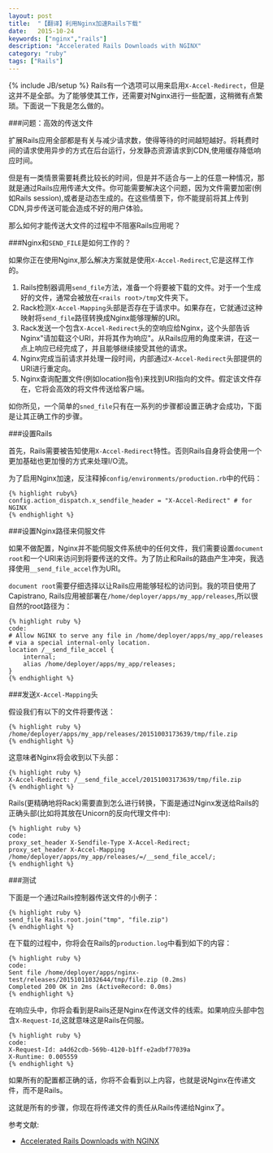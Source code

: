 ```yaml
---
layout: post
title:  "【翻译】利用Nginx加速Rails下载"
date:   2015-10-24
keywords: ["nginx","rails"]
description: "Accelerated Rails Downloads with NGINX"
category: "ruby"
tags: ["Rails"]
---
```

{% include JB/setup %}
Rails有一个选项可以用来启用`X-Accel-Redirect`，但是这并不是全部。为了能够使其工作，还需要对Nginx进行一些配置，这稍微有点繁琐。下面说一下我是怎么做的。

###问题：高效的传送文件

扩展Rails应用全部都是有关与减少请求数，使得等待的时间越短越好。将耗费时间的请求使用异步的方式在后台运行，分发静态资源请求到CDN,使用缓存降低响应时间。

但是有一类情景需要耗费比较长的时间，但是并不适合与一上的任意一种情况，那就是通过Rails应用传递大文件。你可能需要解决这个问题，因为文件需要加密(例如Rails session),或者是动态生成的。在这些情景下，你不能提前将其上传到CDN,异步传送可能会造成不好的用户体验。

那么如何才能传送大文件的过程中不阻塞Rails应用呢？

###Nginx和`SEND_FILE`是如何工作的？

如果你正在使用Nginx,那么解决方案就是使用`X-Accel-Redirect`,它是这样工作的。

1. Rails控制器调用`send_file`方法，准备一个将要被下载的文件。对于一个生成好的文件，通常会被放在`<rails root>/tmp`文件夹下。
2. Rack检测`X-Accel-Mapping`头部是否存在于请求中。如果存在，它就通过这种映射将`send_file`路径转换成Nginx能够理解的URI。
3. Rack发送一个包含`X-Accel-Redirect`头的空响应给Nginx，这个头部告诉Nginx"请加载这个URI，并将其作为响应"。从Rails应用的角度来讲，在这一点上响应已经完成了，并且能够继续接受其他的请求。
4. Nginx完成当前请求并处理一段时间，内部通过`X-Accel-Redirect`头部提供的URI进行重定向。
5. Nginx查询配置文件(例如location指令)来找到URI指向的文件。假定该文件存在，它将会高效的将文件传送给客户端。

如你所见，一个简单的`sned_file`只有在一系列的步骤都设置正确才会成功，下面是让其正确工作的步骤。

###设置Rails

首先，Rails需要被告知使用`X-Accel-Redirect`特性。否则Rails自身将会使用一个更加基础也更加慢的方式来处理I/O流。

为了启用Nginx加速，反注释掉`config/environments/production.rb`中的代码：

    {% highlight ruby%}
    config.action_dispatch.x_sendfile_header = "X-Accel-Redirect" # for NGINX
    {% endhighlight %}
    
###设置Nginx路径来伺服文件

如果不做配置，Nginx并不能伺服文件系统中的任何文件，我们需要设置`document root`和一个URI来访问到将要传送的文件。为了防止和Rails的路由产生冲突，我选择使用`__send_file_accel`作为URI。

`document root`需要仔细选择以让Rails应用能够轻松的访问到。我的项目使用了 Capistrano, Rails应用被部署在`/home/deployer/apps/my_app/releases`,所以很自然的root路径为：

    {% highlight ruby %}
    code:
    # Allow NGINX to serve any file in /home/deployer/apps/my_app/releases
    # via a special internal-only location.
    location /__send_file_accel {
        internal;
        alias /home/deployer/apps/my_app/releases;
    }
    {% endhighlight %}

###发送`X-Accel-Mapping`头

假设我们有以下的文件将要传送：


    {% highlight ruby %}
    /home/deployer/apps/my_app/releases/20151003173639/tmp/file.zip
    {% endhighlight %}
   
这意味者Nginx将会收到以下头部：

    {% highlight ruby %}
    X-Accel-Redirect: /__send_file_accel/20151003173639/tmp/file.zip
    {% endhighlight %}

Rails(更精确地将Rack)需要直到怎么进行转换，下面是通过Nginx发送给Rails的正确头部(比如将其放在Unicorn的反向代理文件中):

    {% highlight ruby %}
    code:
    proxy_set_header X-Sendfile-Type X-Accel-Redirect;
    proxy_set_header X-Accel-Mapping /home/deployer/apps/my_app/releases/=/__send_file_accel/;
    {% endhighlight %}

###测试

下面是一个通过Rails控制器传送文件的小例子：


    {% highlight ruby %}
    send_file Rails.root.join("tmp", "file.zip")
    {% endhighlight %}

在下载的过程中，你将会在Rails的`production.log`中看到如下的内容：

    {% highlight ruby %}
    code:
    Sent file /home/deployer/apps/nginx-test/releases/20151011032644/tmp/file.zip (0.2ms)
    Completed 200 OK in 2ms (ActiveRecord: 0.0ms)
    {% endhighlight %}

在响应头中，你将会看到是Rails还是Nginx在传送文件的线索。如果响应头部中包含`X-Request-Id`,这就意味这是Rails在伺服。

    {% highlight ruby %}
    code:
    X-Request-Id: a4d62cdb-569b-4120-b1ff-e2adbf77039a
    X-Runtime: 0.005559
    {% endhighlight %}

如果所有的配置都正确的话，你将不会看到以上内容，也就是说Nginx在传递文件，而不是Rails。

这就是所有的步骤，你现在将传递文件的责任从Rails传递给Nginx了。


参考文献:

- [Accelerated Rails Downloads with NGINX](https://mattbrictson.com/accelerated-rails-downloads?utm_source=rubyweekly&utm_medium=email "Accelerated Rails Downloads with NGINX")
